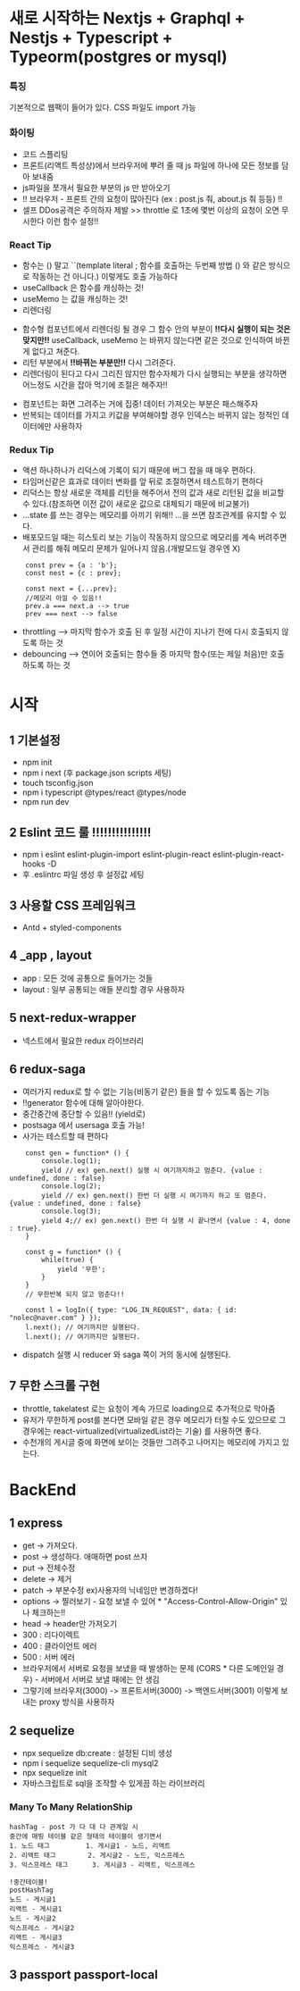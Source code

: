 # 새로 시작하는 Nextjs + Graphql + Nestjs + Typescript + Typeorm(postgres or mysql)

### 특징

기본적으로 웹팩이 들어가 있다.
CSS 파일도 import 가능

### 화이팅

- 코드 스플리팅
- 프론트(리액트 특성상)에서 브라우저에 뿌려 줄 때 js 파일에 하나에 모든 정보를 담아 보내줌
- js파일을 쪼개서 필요한 부분의 js 만 받아오기
- !! 브라우저 - 프론트 간의 요청이 많아진다 (ex : post.js 줘, about.js 줘 등등) !!
- 셀프 DDos공격은 주의하자 제발 >> throttle 로 1초에 몇번 이상의 요청이 오면 무시한다 이런 함수 설정!!

### React Tip

- 함수는 () 말고 ``(template literal ; 함수를 호출하는 두번째 방법 () 와 같은 방식으로 작동하는 건 아니다.) 이렇게도 호출 가능하다
- useCallback 은 함수를 캐싱하는 것!
- useMemo 는 값을 캐싱하는 것!
- 리렌더링

* 함수형 컴포넌트에서 리렌더링 될 경우 그 함수 안의 부분이 **!!다시 실행이 되는 것은 맞지만!!** useCallback, useMemo 는 바뀌지 않는다면 같은 것으로 인식하여 바뀐게 없다고 쳐준다.
* 리턴 부분에서 **!!바뀌는 부분만!!** 다시 그려준다.
* 리렌더링이 된다고 다시 그리진 않지만 함수자체가 다시 실행되는 부분을 생각하면 어느정도 시간을 잡아 먹기에 조절은 해주자!!

- 컴포넌트는 화면 그려주는 거에 집중! 데이터 가져오는 부분은 패스해주자
- 반복되는 데이터를 가지고 키값을 부여해야할 경우 인덱스는 바뀌지 않는 정적인 데이터에만 사용하자

### Redux Tip

- 액션 하나하나가 리덕스에 기록이 되기 때문에 버그 잡을 때 매우 편하다.
- 타임머신같은 효과로 데이터 변화를 앞 뒤로 조절하면서 테스트하기 편하다
- 리덕스는 항상 새로운 객체를 리턴을 해주어서 전의 값과 새로 리턴된 값을 비교할 수 있다.(참조하면 이전 값이 새로운 값으로 대체되기 때문에 비교불가)
- ...state 를 쓰는 경우는 메모리를 아끼기 위해!! ...을 쓰면 참조관계를 유지할 수 있다.
- 배포모드일 때는 히스토리 보는 기능이 작동하지 않으므로 메모리를 계속 버려주면서 관리를 해줘 메모리 문제가 일어나지 않음.(개발모드일 경우엔 X)

```
    const prev = {a : 'b'};
    const nest = {c : prev};

    const next = {...prev};
    //메모리 아낄 수 있음!!
    prev.a === next.a --> true
    prev === next --> false
```

- throttling --> 마지막 함수가 호출 된 후 일정 시간이 지나기 전에 다시 호출되지 않도록 하는 것
- debouncing --> 연이어 호출되는 함수들 중 마지막 함수(또는 제일 처음)만 호출하도록 하는 것

# 시작

## 1 기본설정

- npm init
- npm i next (후 package.json scripts 세팅)
- touch tsconfig.json
- npm i typescript @types/react @types/node
- npm run dev

## 2 Eslint 코드 룰 !!!!!!!!!!!!!!!

- npm i eslint eslint-plugin-import eslint-plugin-react eslint-plugin-react-hooks -D
- 후 .eslintrc 파일 생성 후 설정값 세팅

## 3 사용할 CSS 프레임워크

- Antd + styled-components

## 4 \_app , layout

- app : 모든 것에 공통으로 들어가는 것들
- layout : 일부 공통되는 애들 분리할 경우 사용하자

## 5 next-redux-wrapper

- 넥스트에서 필요한 redux 라이브러리

## 6 redux-saga

- 여러가지 redux로 할 수 없는 기능(비동기 같은) 들을 할 수 있도록 돕는 기능
- !!generator 함수에 대해 알아야한다.
- 중간중간에 중단할 수 있음!! (yield로)
- postsaga 에서 usersaga 호출 가능!
- 사가는 테스트할 때 편하다

```
    const gen = function* () {
        console.log(1);
        yield // ex) gen.next() 실행 시 여기까지하고 멈춘다. {value : undefined, done : false}
        console.log(2);
        yield // ex) gen.next() 한번 더 실행 시 여기까지 하고 또 멈춘다. {value : undefined, done : false}
        console.log(3);
        yield 4;// ex) gen.next() 한번 더 실행 시 끝나면서 {value : 4, done : true}.
    }

    const g = function* () {
        while(true) {
            yield '무한';
        }
    }
    // 무한반복 되지 않고 멈춘다!!

    const l = logIn({ type: "LOG_IN_REQUEST", data: { id: "nolec@naver.com" } });
    l.next(); // 여기까지만 실행된다.
    l.next(); // 여기까지만 실행된다.
```

- dispatch 실행 시 reducer 와 saga 쪽이 거의 동시에 실행된다.

## 7 무한 스크롤 구현

- throttle, takelatest 로는 요청이 계속 가므로 loading으로 추가적으로 막아줌
- 유저가 무한하게 post를 본다면 모바일 같은 경우 메모리가 터질 수도 있으므로 그 경우에는 react-virtualized(virtualizedList라는 기술) 를 사용하면 좋다.
- 수천개의 게시글 중에 화면에 보이는 것들만 그려주고 나머지는 메모리에 가지고 있는다.

# BackEnd

## 1 express

- get -> 가져오다.
- post -> 생성하다. 애매하면 post 쓰자
- put -> 전체수정
- delete -> 제거
- patch -> 부분수정 ex)사용자의 닉네임만 변경하겠다!
- options -> 찔러보기 - 요청 보낼 수 있어 \* "Access-Control-Allow-Origin" 있나 체크하는!!
- head -> header만 가져오기
- 300 : 리다이렉트
- 400 : 클라이언트 에러
- 500 : 서버 에러
- 브라우저에서 서버로 요청을 보냈을 때 발생하는 문제 (CORS \* 다른 도메인일 경우) - 서버에서 서버로 보낼 때에는 안 생김
- 그렇기에 브라우저(3000) -> 프론트서버(3000) -> 백엔드서버(3001) 이렇게 보내는 proxy 방식을 사용하자

## 2 sequelize

- npx sequelize db:create : 설정된 디비 생성
- npm i sequelize sequelize-cli mysql2
- npx sequelize init
- 자바스크립트로 sql을 조작할 수 있게끔 하는 라이브러리

### Many To Many RelationShip

```
hashTag - post 가 다 대 다 관계일 시
중간에 매핑 테이블 같은 형태의 테이블이 생기면서
1. 노드 태그         1. 게시글1 - 노드, 리액트
2. 리액트 태그        2. 게시글2 - 노드, 익스프레스
3. 익스프레스 태그      3. 게시글3 - 리액트, 익스프레스

!중간테이블!
postHashTag
노드 - 게시글1
리액트 - 게시글1
노드 - 게시글2
익스프레스 - 게시글2
리액트 - 게시글3
익스프레스 - 게시글3
```

## 3 passport passport-local
